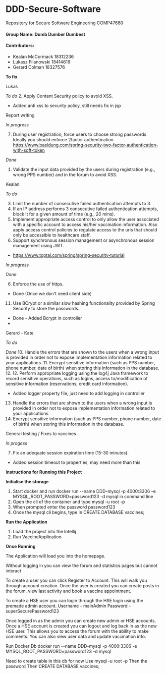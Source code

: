 # DDD-Secure-Software
Repository for Secure Software Engineering COMP47660 

#### Group Name: Dumb Dumber Dumbest

#### Contributors:
- Kealan McCormack 18312236
- Lukasz Filanowski 18414616
- Gerard Colman 18327576

**To fix**

Lukas

*To do*
2. Apply Content Security policy to avoid XSS.
- Added anti xss to security policy, still needs fix in jsp

Report writing

*In progress*

7. During user registration, force users to choose strong passwords. Ideally you should enforce 2factor authentication.
 https://www.baeldung.com/spring-security-two-factor-authentication-with-soft-token

*Done*
1. Validate the input data provided by the users during registration (e.g., wrong PPS number) and in the forum to avoid XSS.

Kealan 

*To do*

3. Limit the number of consecutive failed authentication attempts to 3.
4. If an IP address performs 3 consecutive failed authentication attempts, block it for a given amount of time (e.g., 20 mins).
5. Implement appropriate access control to only allow the user associated with a specific account to access his/her vaccination information. Also apply access control policies to regulate access to the urls that should only be accessible to healthcare staff.
7. Support synchronous session management or asynchronous session management using JWT.
- https://www.toptal.com/spring/spring-security-tutorial

*In progress*


*Done*

6. Enforce the use of https.
- Done (Once we don't need client side)
11. Use BCrypt or a similar slow hashing functionality provided by Spring Security to store the passwords.
- Done - Added Bcrypt in controller
- 


Gerard - Kate

*To do*



*Done*
10. Handle the errors that are shown to the users when a wrong input is provided in order not to expose implementation information related to your applications.
11. Encrypt sensitive information (such as PPS number, phone number, date of birth) when storing this information in the database.
12. 12. Perform appropriate logging using the log4j Java framework to record sensitive operations, such as logins, access to/modification of sensitive information (reservations, credit card information).
- Added logger property file, just need to add logging in controller
13. Handle the errors that are shown to the users when a wrong input is provided in order not to expose implementation information related to your applications.
10. Encrypt sensitive information (such as PPS number, phone number, date of birth) when storing this information in the database.

General testing /  Fixes to vaccines

*In progess*

7. Fix an adequate session expiration time (15-30 minutes).
- Added session timeout to properties, may need more than this

**Instructions for Running this Project**

**Initialise the storage**
 1. Start docker and run docker run --name DDD-mysql -p 4000:3306 -e MYSQL_ROOT_PASSWORD=password123 -d mysql in command line
 2. Open the cli of the container and type mysql -u root -p
 3. When prompted enter the password password123
 4. Once the mysql cli begins, type in CREATE DATABASE vaccines;

**Run the Application**
1. Load the project into the Intellij 
2. Run VaccineApplication 

**Once Running**

The Application will load you into the homepage.

Without logging in you can view the forum and statistics pages but cannot interact

To create a user you can click Register to Account. This will walk you through account creation. 
Once the user is created you can create posts in the forum, view last activity and book a vaccine appointment. 

To create a HSE user you can login through the HSE login using the premade admin account. 
Username - mainAdmin Password - superSecurePassword123

Once logged in as the admin you can create new admin or HSE accounts. 
Once a HSE account is created you can logout and log back in as the new HSE user. 
This allows you to access the forum with the ability to make comments. You can also view user data and update vaccination info.



Run Docker Db
docker run --name DDD-mysql -p 4000:3306 -e MYSQL_ROOT_PASSWORD=password123 -d mysql

Need to create table in this db for now
Use mysql -u root -p
Then the password
Then CREATE DATABASE vaccines;